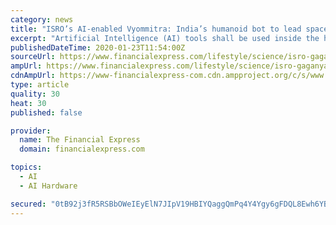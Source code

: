 ```yaml
---
category: news
title: "ISRO’s AI-enabled Vyommitra: India’s humanoid bot to lead space travel mission Gaganyaan"
excerpt: "Artificial Intelligence (AI) tools shall be used inside the humanoid ... of series of electro-elastic linear and rotary actuators so as to emulate human functions. The head part houses microprocessor chips and various other sensor suites. The power supply of Vyommitra shall be from a source in astronauts chair and with some battery backup ..."
publishedDateTime: 2020-01-23T11:54:00Z
sourceUrl: https://www.financialexpress.com/lifestyle/science/isro-gaganyaan-vyomamitra-vyomnauts-lady-robot-space-mission/1832947/
ampUrl: https://www.financialexpress.com/lifestyle/science/isro-gaganyaan-vyomamitra-vyomnauts-lady-robot-space-mission/1832947/lite/
cdnAmpUrl: https://www-financialexpress-com.cdn.ampproject.org/c/s/www.financialexpress.com/lifestyle/science/isro-gaganyaan-vyomamitra-vyomnauts-lady-robot-space-mission/1832947/lite/
type: article
quality: 30
heat: 30
published: false

provider:
  name: The Financial Express
  domain: financialexpress.com

topics:
  - AI
  - AI Hardware

secured: "0tB92j3fR5RSBbOWeIEyElN7JIpV19HBIYQaggQmPq4Y4Ygy6gFDQL8Ewh6YBN1oIG7ZdPIU+lQH+m/vq6pirL35usDQZU6EmudVzicFns1irCJ9wSj+Y7HRoCNIIYbPGxOEoqxP8Jf4pKM2IP7KZFkVjmPktirM9ofXXX9kJyx76AEyyVLDdz69Mh/0w2H+SNHY2/QsNhy2+dD+Xmx3zxcDXiML60vmgoEknkWr6jPyfbsFJt63CZ4fSVUFUjZXscfbK9kp3aU+sl0u86jjIheHu1K9JZ12+HkN38QZGkJwSqRrh64EQJag4HOwvByN28s5jiGftY95OG1R/4XUzfK2O089742FIS8S8b88IhQdntmOQtD6Ss3gD1q4Or+/gZ6Gy3ZbAzhZnW2MK2LM7rMIUmD2zyPY7/QzOZ+KnNtdVyROlBlxu0wrs/efzRErrR/YJ0cCx33Daz3AzJlbDifU2KvNWojBruaSeC6TlIQ=;IEpkeF9+B8QRe/zho8ip3w=="
---
```


